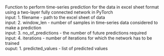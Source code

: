 Function to perform time-series prediction for the data in excel sheet format using a two-layer fully connected network in PyTorch <br />
input: 1. filename - path to the excel sheet of data<br />
input: 2. window_len - number of samples in time-series data considered to make a prediction<br />
input: 3. no_of_predictions - the number of future predictions required<br />
input: 4. iterations - number of iterations for which the network has to be trained<br />
ouput: 1. predicted_values - list of predicted values<br />
